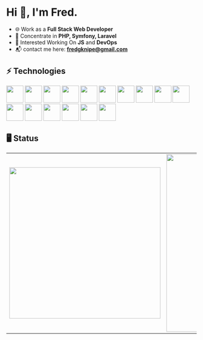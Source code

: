# Hi 👋, I'm Fred.

- 🌐 Work as a **Full Stack Web Developer**
- 📱 Concentrate in **PHP, Symfony, Laravel**
- 👯 Interested Working On **JS** and **DevOps**
- 📬 contact me here: **fredgknipe@gmail.com**

## ⚡ Technologies
<p aligh="center">
  <img src="https://cdn.jsdelivr.net/gh/devicons/devicon/icons/php/php-original.svg" height="45" />
  <img src="https://cdn.jsdelivr.net/gh/devicons/devicon/icons/composer/composer-original.svg" height="45" />
  <img src="https://cdn.jsdelivr.net/gh/devicons/devicon/icons/symfony/symfony-original.svg" height="45" />
  <img src="https://cdn.jsdelivr.net/gh/devicons/devicon/icons/laravel/laravel-plain.svg" height="45" />
  <img src="https://cdn.jsdelivr.net/gh/devicons/devicon/icons/codeigniter/codeigniter-plain.svg" height="45" />
  <img src="https://cdn.jsdelivr.net/gh/devicons/devicon/icons/cakephp/cakephp-original.svg" height="45" />
  <img src="https://cdn.jsdelivr.net/gh/devicons/devicon/icons/yii/yii-original.svg" height="45" />
  <img src="https://cdn.jsdelivr.net/gh/devicons/devicon/icons/vuejs/vuejs-original.svg" height="45" />
  <img src="https://cdn.jsdelivr.net/gh/devicons/devicon/icons/react/react-original.svg" height="45" />
  <img src="https://cdn.jsdelivr.net/gh/devicons/devicon/icons/angularjs/angularjs-original.svg" height="45" />
  <img src="https://cdn.jsdelivr.net/gh/devicons/devicon/icons/tailwindcss/tailwindcss-plain.svg" height="45" />
  <img src="https://cdn.jsdelivr.net/gh/devicons/devicon/icons/bootstrap/bootstrap-original.svg" height="45" />
  <img src="https://cdn.jsdelivr.net/gh/devicons/devicon/icons/javascript/javascript-original.svg" height="45" />
  <img src="https://cdn.jsdelivr.net/gh/devicons/devicon/icons/mysql/mysql-original.svg" height="45" />
  <img src="https://cdn.jsdelivr.net/gh/devicons/devicon/icons/postgresql/postgresql-original.svg" height="45" />
  <img src="https://cdn.jsdelivr.net/gh/devicons/devicon/icons/graphql/graphql-plain.svg" height="45" />  
</p>


## 🖥️ Status

<center>
  <table>
    <tr>
        <td>
          <img width="400px" align="center" 
               src="https://github-readme-stats.vercel.app/api/top-langs/?username=fredgknipe&hide=html,ruby,makefile,vhdl,c,qmake,css&langs_count=6&layout=compact&theme=dracula" />
      </td>
      <td>
          <img width="470px" align="center" src="https://github-readme-stats.vercel.app/api?username=fredgknipe&show_icons=true&count_private=true&theme=dracula" />
      </td>
    </tr>   
  </table>
</center>
